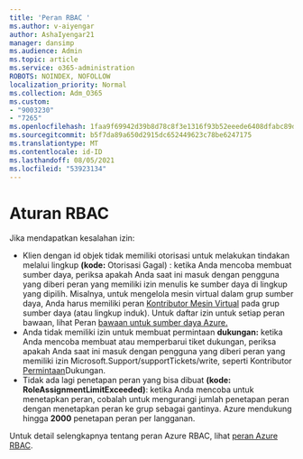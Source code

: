```yaml
---
title: 'Peran RBAC '
ms.author: v-aiyengar
author: AshaIyengar21
manager: dansimp
ms.audience: Admin
ms.topic: article
ms.service: o365-administration
ROBOTS: NOINDEX, NOFOLLOW
localization_priority: Normal
ms.collection: Adm_O365
ms.custom:
- "9003230"
- "7265"
ms.openlocfilehash: 1faa9f69942d39b8d78c8f3e1316f93b52eeede6408dfabc89d0f7fe38b86fb3
ms.sourcegitcommit: b5f7da89a650d2915dc652449623c78be6247175
ms.translationtype: MT
ms.contentlocale: id-ID
ms.lasthandoff: 08/05/2021
ms.locfileid: "53923134"
---
```

# <a name="rbac-rules"></a>Aturan RBAC

Jika mendapatkan kesalahan izin: 

- Klien dengan id objek tidak memiliki otorisasi untuk melakukan tindakan melalui lingkup **(kode:** Otorisasi Gagal) : ketika Anda mencoba membuat sumber daya, periksa apakah Anda saat ini masuk dengan pengguna yang diberi peran yang memiliki izin menulis ke sumber daya di lingkup yang dipilih. Misalnya, untuk mengelola mesin virtual dalam grup sumber daya, Anda harus memiliki peran [Kontributor Mesin Virtual](https://docs.microsoft.com/azure/role-based-access-control/built-in-roles?WT.mc_id=Portal-Microsoft_Azure_Support#virtual-machine-contributor) pada grup sumber daya (atau lingkup induk). Untuk daftar izin untuk setiap peran bawaan, lihat Peran [bawaan untuk sumber daya Azure.](https://docs.microsoft.com/azure/role-based-access-control/built-in-roles?WT.mc_id=Portal-Microsoft_Azure_Support)
- Anda tidak memiliki izin untuk membuat permintaan **dukungan:** ketika Anda mencoba membuat atau memperbarui tiket dukungan, periksa apakah Anda saat ini masuk dengan pengguna yang diberi peran yang memiliki izin Microsoft.Support/supportTickets/write, seperti Kontributor [Permintaan](https://docs.microsoft.com/azure/role-based-access-control/built-in-roles?WT.mc_id=Portal-Microsoft_Azure_Support#support-request-contributor)Dukungan.
- Tidak ada lagi penetapan peran yang bisa dibuat **(kode: RoleAssignmentLimitExceeded)**: ketika Anda mencoba untuk menetapkan peran, cobalah untuk mengurangi jumlah penetapan peran dengan menetapkan peran ke grup sebagai gantinya. Azure mendukung hingga **2000** penetapan peran per langganan.

Untuk detail selengkapnya tentang peran Azure RBAC, lihat [peran Azure RBAC](https://docs.microsoft.com/azure/role-based-access-control/role-assignments-portal?WT.mc_id=Portal-Microsoft_Azure_Support).
